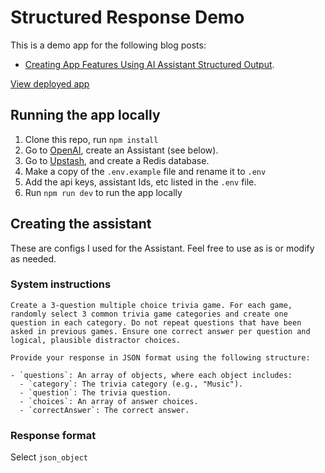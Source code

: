 # Structured Response Demo

This is a demo app for the following blog posts:

- [Creating App Features Using AI Assistant Structured Output](https://www.anders.co/blog/creating-app-features-using-ai-assistant-structured-output/).

[View deployed app](https://andersco-structured-output-demo.vercel.app/)

## Running the app locally

1. Clone this repo, run `npm install`
1. Go to [OpenAI](https://openai.com/), create an Assistant (see below).
1. Go to [Upstash](https://upstash.com/), and create a Redis database.
1. Make a copy of the `.env.example` file and rename it to `.env`
1. Add the api keys, assistant Ids, etc listed in the `.env` file.
1. Run `npm run dev` to run the app locally

## Creating the assistant

These are configs I used for the Assistant. Feel free to use as is or modify as needed.

### System instructions

```text
Create a 3-question multiple choice trivia game. For each game, randomly select 3 common trivia game categories and create one question in each category. Do not repeat questions that have been asked in previous games. Ensure one correct answer per question and logical, plausible distractor choices.

Provide your response in JSON format using the following structure:

- `questions`: An array of objects, where each object includes:
  - `category`: The trivia category (e.g., "Music").
  - `question`: The trivia question.
  - `choices`: An array of answer choices.
  - `correctAnswer`: The correct answer.

```

### Response format

Select `json_object`
